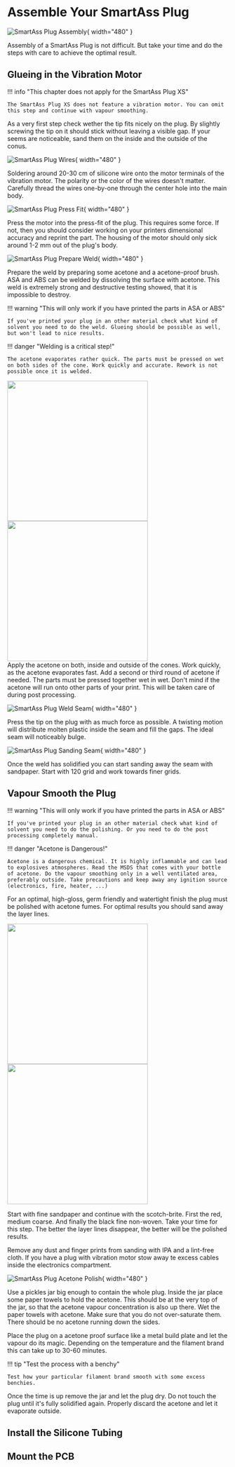 # Assemble Your SmartAss Plug

![SmartAss Plug Assembly](/img/SmartAssExplode.jpg){ width="480" }

Assembly of a SmartAss Plug is not difficult. But take your time and do the steps with care to achieve the optimal result.

## Glueing in the Vibration Motor

!!! info "This chapter does not apply for the SmartAss Plug XS"

    The SmartAss Plug XS does not feature a vibration motor. You can omit this step and continue with vapour smoothing.

As a very first step check wether the tip fits nicely on the plug. By slightly screwing the tip on it should stick without leaving a visible gap. If your seems are noticeable, sand them on the inside and the outside of the conus.

![SmartAss Plug Wires](/img/MotorSolderWire.jpg){ width="480" }

Soldering around 20-30 cm of silicone wire onto the motor terminals of the vibration motor. The polarity or the color of the wires doesn't matter. Carefully thread the wires one-by-one through the center hole into the main body.

![SmartAss Plug Press Fit](/img/MotorPressFit.jpg){ width="480" }

Press the motor into the press-fit of the plug. This requires some force. If not, then you should consider working on your printers dimensional accuracy and reprint the part. The housing of the motor should only sick around 1-2 mm out of the plug's body.

![SmartAss Plug Prepare Weld](/img/WeldPrepare.jpg){ width="480" }

Prepare the weld by preparing some acetone and a acetone-proof brush. ASA and ABS can be welded by dissolving the surface with acetone. This weld is extremely strong and destructive testing showed, that it is impossible to destroy.

!!! warning "This will only work if you have printed the parts in ASA or ABS"

    If you've printed your plug in an other material check what kind of solvent you need to do the weld. Glueing should be possible as well, but won't lead to nice results.

!!! danger "Welding is a critical step!"

    The acetone evaporates rather quick. The parts must be pressed on wet on both sides of the cone. Work quickly and accurate. Rework is not possible once it is welded.

<div style=flex>
<img src="/img/WeldApply01.jpg" style="width:320px"> 
<img src="/img/WeldApply02.jpg" style="width:320px"> 
</div>
Apply the acetone on both, inside and outside of the cones. Work quickly, as the acetone evaporates fast. Add a second or third round of acetone if needed. The parts must be pressed together wet in wet. Don't mind if the acetone will run onto other parts of your print. This will be taken care of during post processing.

![SmartAss Plug Weld Seam](/img/WeldSeam.jpg){ width="480" }

Press the tip on the plug with as much force as possible. A twisting motion will distribute molten plastic inside the seam and fill the gaps. The ideal seam will noticeably bulge.

![SmartAss Plug Sanding Seam](/img/WeldFinish01.jpg){ width="480" }

Once the weld has solidified you can start sanding away the seam with sandpaper. Start with 120 grid and work towards finer grids.

## Vapour Smooth the Plug

!!! warning "This will only work if you have printed the parts in ASA or ABS"

    If you've printed your plug in an other material check what kind of solvent you need to do the polishing. Or you need to do the post processing completely manual.

!!! danger "Acetone is Dangerous!"

    Acetone is a dangerous chemical. It is highly inflammable and can lead to explosives atmospheres. Read the MSDS that comes with your bottle of acetone. Do the vapour smoothing only in a well ventilated area, preferably outside. Take precautions and keep away any ignition source (electronics, fire, heater, ...)

For an optimal, high-gloss, germ friendly and watertight finish the plug must be polished with acetone fumes. For optimal results you should sand away the layer lines.

<div style=flex>
<img src="/img/WeldFinish02.jpg" style="width:320px"> 
<img src="/img/WeldFinish03.jpg" style="width:320px"> 
</div>

Start with fine sandpaper and continue with the scotch-brite. First the red, medium coarse. And finally the black fine non-woven. Take your time for this step. The better the layer lines disappear, the better will be the polished results.

Remove any dust and finger prints from sanding with IPA and a lint-free cloth. If you have a plug with vibration motor stow away te excess cables inside the electronics compartment.

![SmartAss Plug Acetone Polish](/img/PolishJar.jpg){ width="480" }

Use a pickles jar big enough to contain the whole plug. Inside the jar place some paper towels to hold the acetone. This should be at the very top of the jar, so that the acetone vapour concentration is also up there. Wet the paper towels with acetone. Make sure that you do not over-saturate them. There should be no acetone running down the sides.

Place the plug on a acetone proof surface like a metal build plate and let the vapour do its magic. Depending on the temperature and the filament brand this can take up to 30-60 minutes.

!!! tip "Test the process with a benchy"

    Test how your particular filament brand smooth with some excess benchies.

Once the time is up remove the jar and let the plug dry. Do not touch the plug until it's fully solidified again. Properly discard the acetone and let it evaporate outside.

## Install the Silicone Tubing

## Mount the PCB
